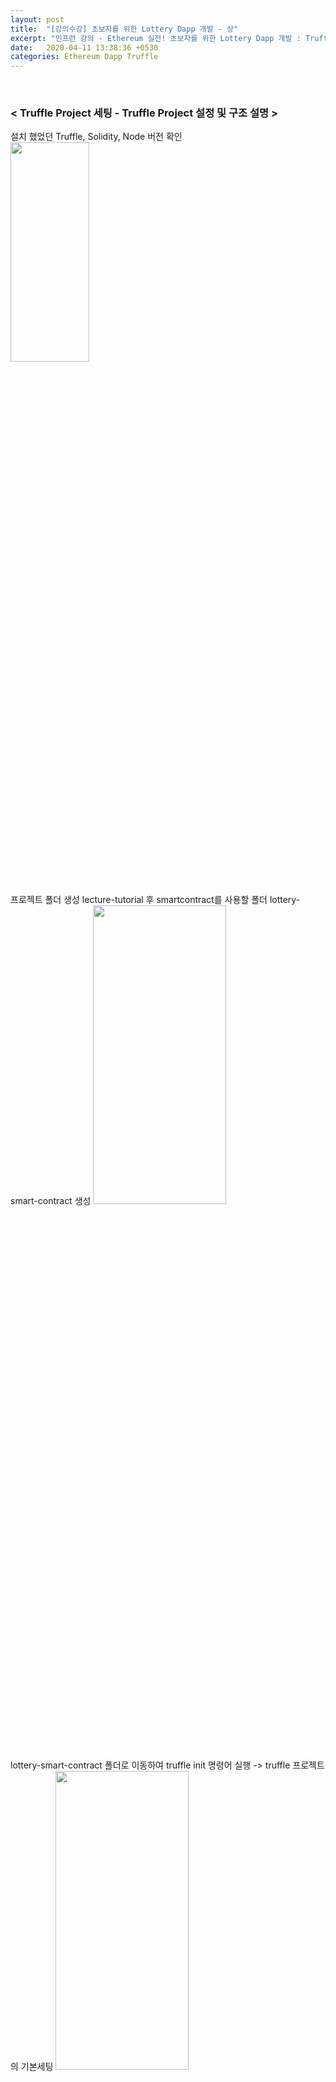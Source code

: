 ```yaml
---
layout: post
title:  "[강의수강] 초보자를 위한 Lottery Dapp 개발 - 상"
excerpt: "인프런 강의 - Ethereum 실전! 초보자를 위한 Lottery Dapp 개발 : Truffle Project 설정 및 구조 설명, Truffle을 활용한 테스트"
date:   2020-04-11 13:38:36 +0530
categories: Ethereum Dapp Truffle
---
```


<br/>

<h3>< Truffle Project 세팅 - Truffle Project 설정 및 구조 설명 ></h3>  
  
  설치 했었던 Truffle, Solidity, Node 버전 확인  
  <img src="/assets/imgs/Lottery&Dapp_06.png" width="50%" height="30%" >  
  
  <br/>
  프로젝트 폴더 생성 lecture-tutorial 후 smartcontract를 사용할 폴더 lottery-smart-contract 생성  
  <img src="/assets/imgs/Lottery&Dapp_07.png" width="65%" height="35%" >  
  
  <br/>
  lottery-smart-contract 폴더로 이동하여 truffle init 명령어 실행 -> truffle 프로젝트의 기본세팅  
  <img src="/assets/imgs/Lottery&Dapp_08.png" width="65%" height="35%" >  
  
  <br/>
  새로생긴 폴더들 확인 ( ls-al 명령어 사용 )  
  <img src="/assets/imgs/Lottery&Dapp_09.png" width="65%" height="35%" >  
  
  <br/>
  Visual Studio Code 로 lottery-smart-contract 프로젝트 오픈  
    -> Migrations.sol, 1_initial_migration.js 파일 생성 확인  
  <img src="/assets/imgs/Lottery&Dapp_10.png" width="65%" height="35%" >  
  
  + contracts 폴더 : 스마트 컨트랙트 관련 폴더  
  + migrations 폴더 : 배포 관련 스크립트 폴더  
  + test 폴더 : 단위테스트 관련 폴더  
  
  <br/>
  contracts 폴더 안에 Lottery.sol 파일 생성 후 컨트랙트 기본구조 작성  
  ```
   pragma solidity >=0.4.21 <0.7.0;
   
   contract Lottery {

   }
  ```
  
  <br/>
  컴파일  
  <img src="/assets/imgs/Lottery&Dapp_11.png" width="70%" height="40%" >  
  
  <br/>
  컴파일시 build 폴더 생성 -> 컴파일 결과 json 파일로 생성    
  <img src="/assets/imgs/Lottery&Dapp_12.png" width="45%" height="25%" >  
  + json 파일의 bytecode : 실제 blockchain 에 배포될 때 사용되는 bytecode
  
  <br/>
  migrations 폴더에 2_deploy_smart_contract.js 파일 생성 후 배포 코드 작성  
  ```
   const Lottery = artifacts.require("Lottery"); // artifacts.require 가 build 폴더 안에있는 Lottery 데이터 가지고옴

   module.exports = function(deployer) {
     deployer.deploy(Lottery); // Lottery 의 bytecode를 가지고 와 deployer 배포 (deploy) 해줌
   };
  ```
  
  <br/>
  배포하기 위해 사용할 blockchain 네트워크 ( ganache-cli -d -m tutorial 명령어 사용 - 단어는 tutorial 로 설정 )  
  <img src="/assets/imgs/Lottery&Dapp_13.png" width="65%" height="35%" >  
  
  <br/>
  truffle-config.js 파일 에서 배포할 networks 설정 ( networks의 development 부분 수정 )  
  
  ```  
   development: {
     host: "127.0.0.1",     // Localhost (default: none)
     port: 8545,            // Standard Ethereum port (default: none)
     network_id: "*",       // Any network (default: none)
    },   
  ```
   + 로컬에서 테스트 예정 이라 주석만 제거  
   
  <br/>
  스마트 컨트랙트 배포 ( truffle migrate 명령어 사용 )  
  <img src="/assets/imgs/Lottery&Dapp_14.png" width="65%" height="35%" >  
  
  + 스마트 컨트랙트 재배포 시에는 truffle migrate --reset 명령어 사용  
  
  
  <h3>< Truffle Project 세팅 - Truffle을 활용한 스마트 컨트랙트 상호작용 ></h3>  
  
  Lottey.sol 파일 작성  
   ```
   
   pragma solidity >=0.4.21 <0.7.0;

   contract Lottery {

      address public owner; // public 으로 선언하여 자동 getter 생성

       constructor() public {
          owner = msg.sender;
      }

      function getSomeValue() public pure returns (uint256 value){
          return 5;
      }

  }
   
  ```
  
   스마트 컨트랙트 재배포  
   <img src="/assets/imgs/Lottery&Dapp_15.png" width="65%" height="35%" >  
  
   => 처음 배포시 Lottery의 gas used는 66838 이었는데 재배포시 gas used는 130157 로 증가  
      코드를 작성한 만큼 블록체인에 저장해야 하기 때문에 많은 수수료가 사용됨  
  
  이전에 켜둔 ganache-cli 에서 배포 트랜잭션들 기록 -> 트랜잭션들 확인 가능  
  <img src="/assets/imgs/Lottery&Dapp_16.png" width="65%" height="35%" >  
  <img src="/assets/imgs/Lottery&Dapp_17.png" width="65%" height="35%" >  
  
  
  블록체인에 접근 ( truffle console 명령어 사용 )  
  <img src="/assets/imgs/Lottery&Dapp_18.png" width="65%" height="35%" >  
  
  web3 에 접근 해서 사용 가능  
  <img src="/assets/imgs/Lottery&Dapp_19.png" width="65%" height="35%" >  
  
  받은 주소 10개 ( ganache-cli 의 Available Accounts ) 확인 가능 ( getAccounts() 명령어 사용 )  
  <img src="/assets/imgs/Lottery&Dapp_20.png" width="65%" height="35%" >  

  계정의 이더 확인 가능 ( getBalance('Account Address') 명령어 사용 )  
  <img src="/assets/imgs/Lottery&Dapp_21.png" width="65%" height="35%" >  
  + 원래 100 이더였는데 스마트 컨트랙트 배포하는데 이더 사용  

  Lottery address 확인 가능 ( Lottery.json 파일의 networks의 address 와 동일 한 주소 확인 가능 )  
  <img src="/assets/imgs/Lottery&Dapp_22.png" width="65%" height="35%" >  

  lt 변수안에 배포된 Lottery의 instance 넣음  
  <img src="/assets/imgs/Lottery&Dapp_23.png" width="65%" height="35%" >  

  lt 에서 사용할 수 있는 여러가지 함수들을 abi 형태로 확인 가능  
  <img src="/assets/imgs/Lottery&Dapp_24.png" width="65%" height="35%" >  

  owner의 getter 함수 사용  
  <img src="/assets/imgs/Lottery&Dapp_25.png" width="65%" height="35%" >  
  -> eth.getAccounts()시 0번째 주소와 동일 ( truffle은 자신이 가진 주소중 0번째 주소를 deployer로 사용 )  
  
  Lottery.sol 파일 에 만든 getSomeValue() 함수 확인 -> 리턴 5확인 가능  
  <img src="/assets/imgs/Lottery&Dapp_26.png" width="65%" height="35%" >  
  
  
  <h3>< Truffle Project 세팅 - Truffle을 활용한 테스트 ></h3>  
  
  test 폴더 안에 lottery.test.js 파일 생성 후 코드작성  
  ```
   
   const Lottery = artifacts.require("Lottery");

   contract('Lottery', function([deployer, user1, user2]){ // 각각의 파라미터에는 10개의 주소중 순서대로 들어감

        beforeEach(async () => {
            console.log('Before each')      
        })

        it('Basic test', async () => {
            console.log('Basic test')
        })

    });
   
  ```
  
  + 테스트 하는 방법 1 : truffle test 명령어 이용 - test 폴더 안의 모드 파일 실행
  + 테스트 하는 방법 2 : truffle test test/lottery.test.js - 테스트 할 파일 직접 지정 ( 단일 테스트 )  
  
  
  테스트 파일 실행 ( truffle test test/lottery.test.js 명령어 사용 )  
  <img src="/assets/imgs/Lottery&Dapp_27.png" width="65%" height="35%" >  
    lottery.test.js 파일의 console 로 찍은 부부 확이 가능  
    
  
  테스트 파일 수정 후 테스트 파일 재실행( truffle test test/lottery.test.js 명령어 사용 )  
  ```
   
   const Lottery = artifacts.require("Lottery");

    contract('Lottery', function([deployer, user1, user2]){ // 각각의 파라미터에는 10개의 주소중 순서대로 들어감
        let lottery;
        beforeEach(async () => {
            console.log('Before each')    
            lottery = await Lottery.new();  // 컨트랙트 배포 
        })

        it('Basic test', async () => {
            console.log('Basic test')
            let owner = await lottery.owner();
            let value = await lottery.getSomeValue();

            console.log('owner : ' + owner);
            console.log('value : ' + value);
            assert.equal(value, 5) // value 값 5와 같은지 확인
        })

    });
    
  ```
  <img src="/assets/imgs/Lottery&Dapp_28.png" width="65%" height="35%" >  
  
  
  
  
  
  
  
  
  
  
  
  
  
  
  
 
